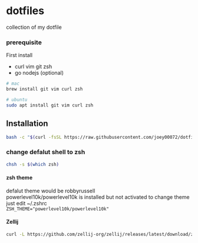 # dotfiles
collection of my dotfile

### prerequisite
First install 
- curl vim git zsh
- go nodejs (optional)

```bash
# mac 
brew install git vim curl zsh

# ubuntu
sudo apt install git vim curl zsh

```

## Installation

```bash
bash -c "$(curl -fsSL https://raw.githubusercontent.com/joey00072/dotfiles/master/install.sh)"
```

### change defalut shell to zsh

```bash
chsh -s $(which zsh)
```

#### zsh theme 
defalut theme would be robbyrussell <br />
powerlevel10k/powerlevel10k is installed but not activated 
to change theme just edit ~/.zshrc <br/>
`ZSH_THEME="powerlevel10k/powerlevel10k"`


#### Zellij 
```bash
curl -L https://github.com/zellij-org/zellij/releases/latest/download/zellij-x86_64-unknown-linux-musl.tar.gz -o /tmp/zellij.tgz && tar -xzf /tmp/zellij.tgz -C /tmp && sudo mv /tmp/zellij /usr/local/bin/ && rm /tmp/zellij.tgz
```
